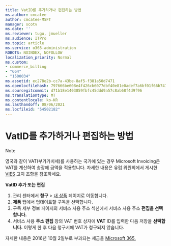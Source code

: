 ```yaml
---
title: VatID를 추가하거나 편집하는 방법
ms.author: cmcatee
author: cmcatee-MSFT
manager: scotv
ms.date: ''
ms.reviewer: tugu, jmueller
ms.audience: ITPro
ms.topic: article
ms.service: o365-administration
ROBOTS: NOINDEX, NOFOLLOW
localization_priority: Normal
ms.custom:
- commerce_billing
- "664"
- "1500034"
ms.assetid: ec278e2b-cc7a-43be-8af5-f381a50d7471
ms.openlocfilehash: 797666be608e4f426cb6077dbf40e81e0adef7a6bf01f66b74722274a01c42c7
ms.sourcegitcommit: d71b18e1403859fbfc45ddd9a57c8ab68f4d9f96
ms.translationtype: MT
ms.contentlocale: ko-KR
ms.lasthandoff: 08/06/2021
ms.locfileid: "54502182"
---
```

# <a name="how-to-add-or-edit-a-vatid"></a>VatID를 추가하거나 편집하는 방법

> [!NOTE]
> 영국과 같이 VAT(부가가치세)를 사용하는 국가에 있는 경우 Microsoft Invoicing은 VAT를 계산하여 송장에 금액을 적용합니다. 자세한 내용은 유럽 위원회에서 게시한 [VIES](https://go.microsoft.com/fwlink/p/?LinkID=841741) 고지 조항을 참조하세요.

**VatID 추가 또는 편집**

1. 관리 센터에서 **청구** \> [내 상품](https://go.microsoft.com/fwlink/p/?linkid=842054) 페이지로 이동합니다.
2. **제품** 탭에서 업데이트할 구독을 선택합니다.
3. 구독 세부 정보 페이지의 서비스  사용 주소 섹션에서 서비스 사용 주소 **편집을 선택합니다.**
4. 서비스 사용 **주소 편집** 창의 VAT 번호 상자에 **VAT** ID를 입력한 다음 저장을 **선택합니다.** 이렇게 한 후 다음 청구서에 VAT가 청구되지 않습니다.

자세한 내용은 2016년 10월 2일부로 부과되는 세금을 [Microsoft 365.](/microsoft-365/commerce/billing-and-payments/tax-information#what-tax-will-i-be-charged)